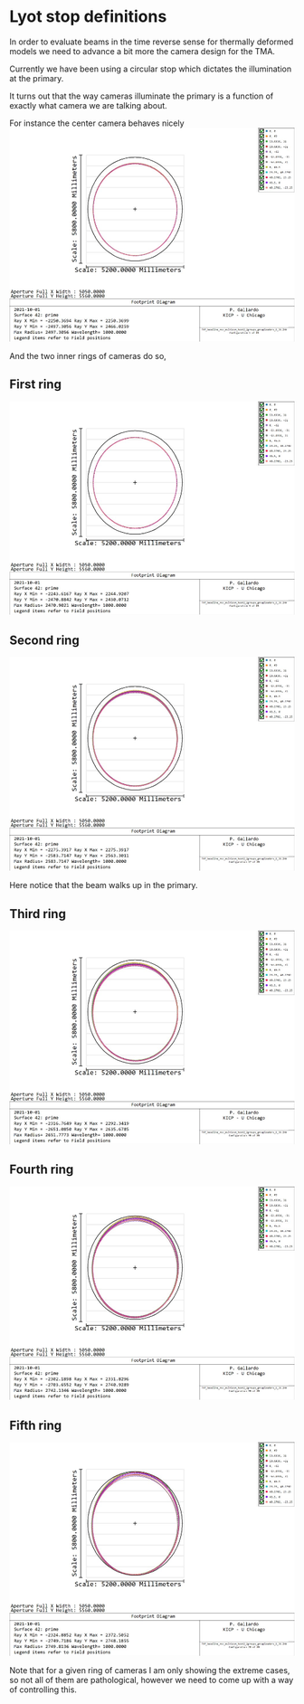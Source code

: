 # Lyot stop definitions

In order to evaluate beams in the time reverse sense for thermally
deformed models we need to advance a bit more the camera
design for the TMA.

Currently we have been using a circular stop which dictates
the illumination at the primary.

It turns out that the way cameras illuminate the primary
is a function of exactly what camera we are talking about.

For instance the center camera behaves nicely
![](Footprints/PRI/footprint_cam_01.JPG)

And the two inner rings of cameras do so,

## First ring
![](Footprints/PRI/footprint_cam_03.JPG)

## Second ring

![](Footprints/PRI/footprint_cam_17.JPG)

Here notice that the beam walks up in the primary.

## Third ring

![](Footprints/PRI/footprint_cam_35.JPG)

## Fourth ring

![](Footprints/PRI/footprint_cam_55.JPG)

## Fifth ring

![](Footprints/PRI/footprint_cam_78.JPG)

Note that for a given ring of cameras I am only showing the extreme cases, so not all of them are pathological, however we need to come up with a way of controlling this.

